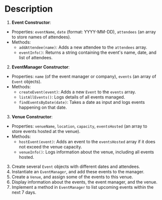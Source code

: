 # Description

1. **Event Constructor**:
  - Properties: `eventName`, `date` (format: YYYY-MM-DD), `attendees` (an array to store names of attendees).
  - Methods:
    - `addAttendee(name)`: Adds a new attendee to the `attendees` array.
    - `eventInfo()`: Returns a string containing the event's name, date, and list of attendees.

2. **EventManager Constructor**:
  - Properties: `name` (of the event manager or company), `events` (an array of `Event` objects).
  - Methods:
    - `createEvent(event)`: Adds a new `Event` to the `events` array.
    - `listAllEvents()`: Logs details of all events managed.
    - `findEventsByDate(date)`: Takes a date as input and logs events happening on that date.

3. **Venue Constructor**:
  - Properties: `venueName`, `location`, `capacity`, `eventsHosted` (an array to store events hosted at the venue).
  - Methods:
    - `hostEvent(event)`: Adds an event to the `eventsHosted` array if it does not exceed the venue capacity.
    - `venueInfo()`: Logs information about the venue, including all events hosted.

3. Create several `Event` objects with different dates and attendees.
4. Instantiate an `EventManager`, and add these events to the manager.
5. Create a `Venue`, and assign some of the events to this venue.
6. Display information about the events, the event manager, and the venue.
7. Implement a method in `EventManager` to list upcoming events within the next 7 days.
